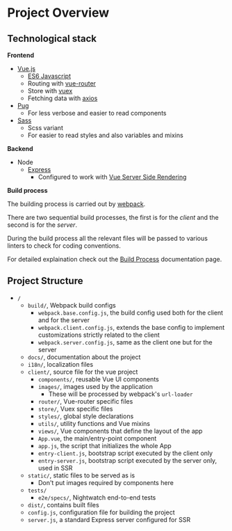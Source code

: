 # Project Overview

## Technological stack

**Frontend**

* [Vue.js](https://vuejs.org/)
	* [ES6 Javascript](http://es6-features.org)
	* Routing with [vue-router](https://router.vuejs.org/en/)
	* Store with [vuex](https://vuex.vuejs.org/en/)
	* Fetching data with [axios](https://github.com/mzabriskie/axios)
* [Pug](https://pugjs.org/)
	* For less verbose and easier to read components
* [Sass](http://sass-lang.com/)
	* Scss variant
	* For easier to read styles and also variables and mixins

**Backend**

* Node
	* [Express](https://expressjs.com/)
		* Configured to work with [Vue Server Side Rendering](https://ssr.vuejs.org/en/)

**Build process**

The building process is carried out by [webpack](https://webpack.js.org/).

There are two sequential build processes, the first is for the *client* and the second is for the *server*.

During the build process all the relevant files will be passed to various linters to check for coding conventions.

For detailed explaination check out the [Build Process](Build-Process.md) documentation page.

## Project Structure

* `/`
	* `build/`, Webpack build configs
		* `webpack.base.config.js`, the build config used both for the client and for the server
		* `webpack.client.config.js`, extends the base config to implement customizations strictly related to the client
		* `webpack.server.config.js`, same as the client one but for the server
	* `docs/`, documentation about the project
	* `i18n/`, localization files
	* `client/`, source file for the vue project
		* `components/`, reusable Vue UI components
		* `images/`, images used by the application
			* These will be processed by webpack's `url-loader`
		* `router/`, Vue-router specific files
		* `store/`, Vuex specific files
		* `styles/`, global style declarations
		* `utils/`, utility functions and Vue mixins
		* `views/`, Vue components that define the layout of the app
		* `App.vue`, the main/entry-point component
		* `app.js`, the script that initializes the whole App
		* `entry-client.js`, bootstrap script executed by the client only
		* `entry-server.js`, bootstrap script executed by the server only, used in SSR
	* `static/`, static files to be served as is
		* Don't put images required by components here
	* `tests/`
		* `e2e/specs/`, Nightwatch end-to-end tests
	* `dist/`, contains built files
	* `config.js`, configuration file for building the project
	* `server.js`, a standard Express server configured for SSR
